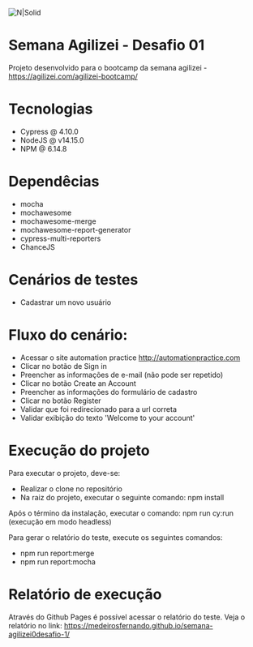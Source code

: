 ![N|Solid](https://www.cypress.io/static/33498b5f95008093f5f94467c61d20ab/59c46/cypress-logo.webp)

# Semana Agilizei - Desafio 01

Projeto desenvolvido para o bootcamp da semana agilizei - https://agilizei.com/agilizei-bootcamp/

# Tecnologias

  - Cypress @ 4.10.0
  - NodeJS @ v14.15.0
  - NPM @ 6.14.8

# Dependêcias
  - mocha
  - mochawesome
  - mochawesome-merge
  - mochawesome-report-generator
  - cypress-multi-reporters
  - ChanceJS


# Cenários de testes
  - Cadastrar um novo usuário


# Fluxo do cenário:
  - Acessar o site automation practice http://automationpractice.com 
  - Clicar no botão de Sign in
  - Preencher as informações de e-mail (não pode ser repetido)
  - Clicar no botão Create an Account
  - Preencher as informações do formulário de cadastro
  - Clicar no botão Register
  - Validar que foi redirecionado para a url correta
  - Validar exibição do texto 'Welcome to your account'


# Execução do projeto

Para executar o projeto, deve-se:
- Realizar o clone no repositório
- Na raiz do projeto, executar o seguinte comando: npm install

Após o término da instalação, executar o comando: npm run cy:run (execução em modo headless)

Para gerar o relatório do teste, execute os seguintes comandos:
  - npm run report:merge
  - npm run report:mocha

# Relatório de execução

Através do Github Pages é possível acessar o relatório do teste. 
Veja o relatório no link: https://medeirosfernando.github.io/semana-agilizei0desafio-1/

